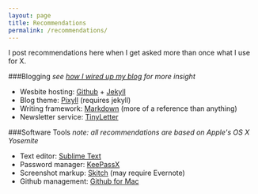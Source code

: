 ```yaml
---
layout: page
title: Recommendations
permalink: /recommendations/
---
```


I post recommendations here when I get asked more than once what I use for X. 

###Blogging
_see [how I wired up my blog](/blog/once-more-unto-the-breach/) for more insight_

* Wesbite hosting: [Github](http://github.com) + [Jekyll](http://jekyllrb.com/)
* Blog theme: [Pixyll](http://Pixyll.com) (requires jekyll)
* Writing framework: [Markdown](http://daringfireball.net/projects/markdown/syntax) (more of a reference than anything)
* Newsletter service: [TinyLetter](http://tinyletter.com/)


###Software Tools
_note: all recommendations are based on Apple's OS X Yosemite_

* Text editor: [Sublime Text](http://www.sublimetext.com/3)
* Password manager: [KeePassX](https://www.keepassx.org/)
* Screenshot markup: [Skitch](https://evernote.com/skitch/) (may require Evernote)
* Github management: [Github for Mac](https://mac.github.com/)

